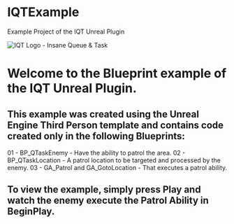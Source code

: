 # IQTExample
Example Project of the IQT Unreal Plugin

![IQT Logo - Insane Queue & Task](http://insaneframework.com/wp-content/uploads/2025/08/Ex01.png)

# Welcome to the Blueprint example of the IQT Unreal Plugin.

## This example was created using the Unreal Engine Third Person template and contains code created only in the following Blueprints:

01 - BP_QTaskEnemy - Have the ability to patrol the area.
02 - BP_QTaskLocation - A patrol location to be targeted and processed by the enemy.
03 - GA_Patrol and GA_GotoLocation - That executes a patrol ability.

## To view the example, simply press Play and watch the enemy execute the Patrol Ability in BeginPlay.
